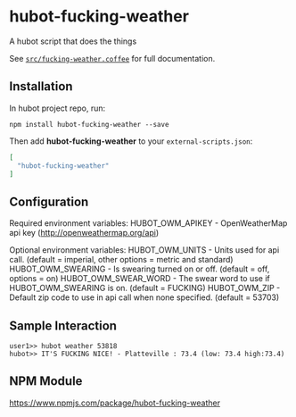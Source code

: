 # hubot-fucking-weather

A hubot script that does the things

See [`src/fucking-weather.coffee`](src/fucking-weather.coffee) for full documentation.

## Installation

In hubot project repo, run:

`npm install hubot-fucking-weather --save`

Then add **hubot-fucking-weather** to your `external-scripts.json`:

```json
[
  "hubot-fucking-weather"
]
```

## Configuration

Required environment variables:
HUBOT_OWM_APIKEY - OpenWeatherMap api key (http://openweathermap.org/api)

Optional environment variables:
HUBOT_OWM_UNITS - Units used for api call. (default = imperial, other options = metric and standard)
HUBOT_OWM_SWEARING - Is swearing turned on or off. (default = off, options = on)
HUBOT_OWM_SWEAR_WORD - The swear word to use if HUBOT_OWM_SWEARING is on. (default = FUCKING)
HUBOT_OWM_ZIP - Default zip code to use in api call when none specified. (default = 53703)

## Sample Interaction

```
user1>> hubot weather 53818
hubot>> IT'S FUCKING NICE! - Platteville : 73.4 (low: 73.4 high:73.4)
```

## NPM Module

https://www.npmjs.com/package/hubot-fucking-weather
